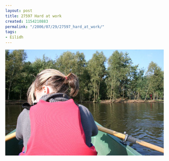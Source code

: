 ```yaml
---
layout: post
title: 27597 Hard at work
created: 1154210883
permalink: "/2006/07/29/27597_hard_at_work/"
tags:
- Eilidh
---
```


<img src="/image/images/IMG_7597.JPG"/>

